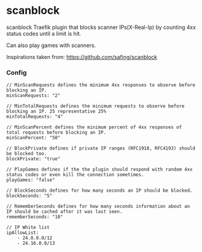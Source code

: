 # scanblock
scanblock Traefik plugin that blocks scanner IPs(X-Real-Ip) by counting 4xx status codes until a limit is hit.

Can also play games with scanners.

Inspirations taken from:
https://github.com/safing/scanblock

### Config

```
// MinScanRequests defines the minimum 4xx responses to observe before blocking an IP.
minScanRequests: "2"

// MinTotalRequests defines the minimum requests to observe before blocking an IP. 25 representative 25%
minTotalRequests: "4"

// MinScanPercent defines the minimum percent of 4xx responses of total requests before blocking an IP.
minScanPercent: "50"

// BlockPrivate defines if private IP ranges (RFC1918, RFC4193) should be blocked too.
blockPrivate: "true"

// PlayGames defines if the the plugin should respond with random 4xx status codes or even kill the connection sometimes.
playGames: "false"

// BlockSeconds defines for how many seconds an IP should be blocked.
blockSeconds: "5"

// RememberSeconds defines for how many seconds information about an IP should be cached after it was last seen.
rememberSeconds: "10"

// IP White list
ipAllowList:
    - 24.0.0.0/12
    - 24.16.0.0/13

```